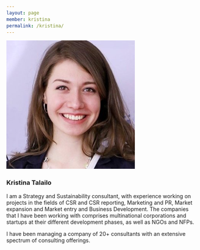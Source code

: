 ```yaml
---
layout: page
member: kristina
permalink: /kristina/
---
```


![Kristina](/images/christina.jpg)

### Kristina Talailo

I am a Strategy and Sustainability consultant, with experience working on projects in the fields of CSR and CSR reporting, Marketing and PR, Market expansion and Market entry and Business Development. The companies that I have been working with comprises multinational corporations and startups at their different development phases, as well as NGOs and NFPs. 

I have been managing a company of 20+ consultants with an extensive spectrum of consulting offerings.
